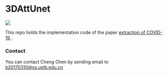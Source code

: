 # 3DAttUnet

![](https://ellis.oss-cn-beijing.aliyuncs.com/img/20200929140137.png)

This repo holds the implementation code of the paper [extraction of  COVID-19 ]().


### Contact
You can contact Cheng Chen by sending email to b20170310@xs.ustb.edu.cn